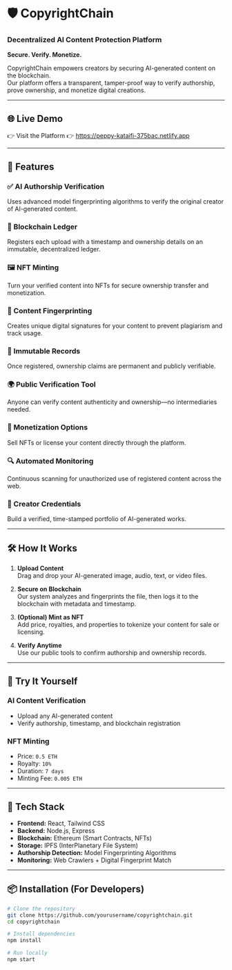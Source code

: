 # 🛡️ CopyrightChain

### Decentralized AI Content Protection Platform  
**Secure. Verify. Monetize.**  

CopyrightChain empowers creators by securing AI-generated content on the blockchain.  
Our platform offers a transparent, tamper-proof way to verify authorship, prove ownership, and monetize digital creations.

---

## 🌐 Live Demo

👉 Visit the Platform
👉 https://peppy-kataifi-375bac.netlify.app

---

## 🚀 Features

### ✅ AI Authorship Verification  
Uses advanced model fingerprinting algorithms to verify the original creator of AI-generated content.

### 🔗 Blockchain Ledger  
Registers each upload with a timestamp and ownership details on an immutable, decentralized ledger.

### 🖼️ NFT Minting  
Turn your verified content into NFTs for secure ownership transfer and monetization.

### 🧠 Content Fingerprinting  
Creates unique digital signatures for your content to prevent plagiarism and track usage.

### 🔐 Immutable Records  
Once registered, ownership claims are permanent and publicly verifiable.

### 🌍 Public Verification Tool  
Anyone can verify content authenticity and ownership—no intermediaries needed.

### 💸 Monetization Options  
Sell NFTs or license your content directly through the platform.

### 🔍 Automated Monitoring  
Continuous scanning for unauthorized use of registered content across the web.

### 🪪 Creator Credentials  
Build a verified, time-stamped portfolio of AI-generated works.

---

## 🛠️ How It Works

1. **Upload Content**  
   Drag and drop your AI-generated image, audio, text, or video files.

2. **Secure on Blockchain**  
   Our system analyzes and fingerprints the file, then logs it to the blockchain with metadata and timestamp.

3. **(Optional) Mint as NFT**  
   Add price, royalties, and properties to tokenize your content for sale or licensing.

4. **Verify Anytime**  
   Use our public tools to confirm authorship and ownership records.

---

## 🧪 Try It Yourself

### AI Content Verification  
- Upload any AI-generated content  
- Verify authorship, timestamp, and blockchain registration

### NFT Minting  
- Price: `0.5 ETH`  
- Royalty: `10%`  
- Duration: `7 days`  
- Minting Fee: `0.005 ETH`

---

## 🧰 Tech Stack

- **Frontend:** React, Tailwind CSS  
- **Backend:** Node.js, Express  
- **Blockchain:** Ethereum (Smart Contracts, NFTs)  
- **Storage:** IPFS (InterPlanetary File System)  
- **Authorship Detection:** Model Fingerprinting Algorithms  
- **Monitoring:** Web Crawlers + Digital Fingerprint Match  

---

## 📦 Installation (For Developers)

```bash
# Clone the repository
git clone https://github.com/yourusername/copyrightchain.git
cd copyrightchain

# Install dependencies
npm install

# Run locally
npm start
